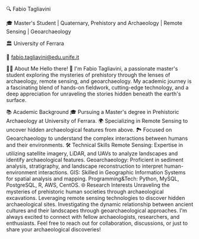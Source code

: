 🔍 Fabio Tagliavini

🎓 Master's Student | Quaternary, Prehistory and Archaeology | Remote Sensing | Geoarchaeology

🏛️ University of Ferrara

📧 fabio.tagliavini@edu.unife.it

👩‍💻 About Me
Hello there! 👋 I'm Fabio Tagliavini, a passionate master's student exploring the mysteries of prehistory through the lenses of archaeology, remote sensing, and geoarchaeology. My academic journey is a fascinating blend of hands-on fieldwork, cutting-edge technology, and a deep appreciation for unraveling the stories hidden beneath the earth's surface.

📚 Academic Background
🎓 Pursuing a Master's degree in Prehistoric Archaeology at University of Ferrara.
🌍 Specializing in Remote Sensing to uncover hidden archaeological features from above.
🏞️ Focused on Geoarchaeology to understand the complex interactions between humans and their environments.
🛠️ Technical Skills
Remote Sensing: Expertise in utilizing satellite imagery, LiDAR, and UAVs to analyze landscapes and identify archaeological features.
Geoarchaeology: Proficient in sediment analysis, stratigraphy, and landscape reconstruction to interpret human-environment interactions.
GIS: Skilled in Geographic Information Systems for spatial analysis and mapping.
Programming&Tech: Python, MySQL, PostgreSQL, R, AWS, CentOS.
🌐 Research Interests
Unraveling the mysteries of prehistoric human societies through archaeological excavations.
Leveraging remote sensing technologies to discover hidden archaeological sites.
Investigating the dynamic relationship between ancient cultures and their landscapes through geoarchaeological approaches.
I'm always excited to connect with fellow archaeologists, researchers, and enthusiasts. Feel free to reach out for collaboration, discussions, or just to share your archaeological discoveries!

